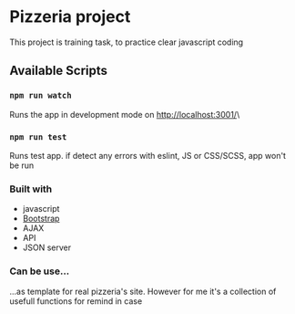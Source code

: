 # Pizzeria project

This project is training task, to practice clear javascript coding

## Available Scripts

### `npm run watch`

Runs the app in development mode on [http://localhost:3001/](http://localhost:3001/)\

### `npm run test`

Runs test app. if detect any errors with eslint, JS or CSS/SCSS, app won't be run

### Built with
- javascript
- [Bootstrap](https://www.bootstrapcdn.com/)
- AJAX
- API
- JSON server

### Can be use...

...as template for real pizzeria's site. However for me it's a collection of usefull functions for remind in case
